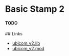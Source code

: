 # Basic Stamp 2

#### TODO


##<t id="links"/> Links

 - [ubicom_v2.lib](http://arlotto.univ-tln.fr/ressources/docs/kicad/converted/ubicom_v2.lib)
 - [ubicom_v2.mod](http://arlotto.univ-tln.fr/ressources/docs/kicad/converted/ubicom_v2.mod)
